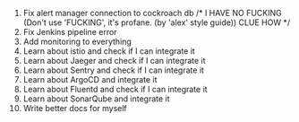 1. Fix alert manager connection to cockroach db /* I HAVE NO FUCKING (Don't use 'FUCKING', it's profane. (by 'alex' style guide)) CLUE HOW */ 
2. Fix Jenkins pipeline error 
3. Add monitoring to everything
4. Learn about istio and check if I can integrate it
5. Learn about Jaeger and check if I can integrate it
6. Learn about Sentry and check if I can integrate it
7. Learn about ArgoCD and integrate it
8. Learn about Fluentd and check if I can integrate it
9. Learn about SonarQube and integrate it
10. Write better docs for myself